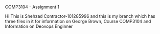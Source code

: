 COMP3104 - Assignment 1 

Hi This is Shehzad Contractor-101285996 and this is my branch which has three files in it for information on George Brown, Course COMP3104 and Information on Deovops Enginner
